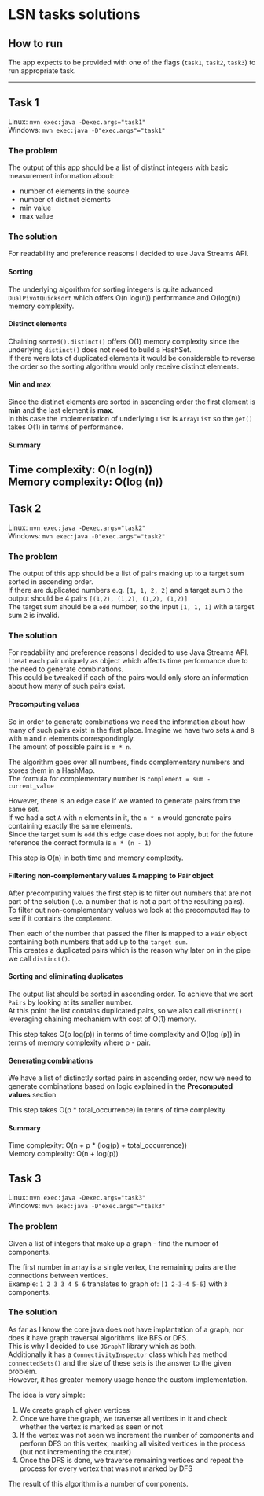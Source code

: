 # LSN tasks solutions

## How to run

The app expects to be provided with one of the flags (`task1`, `task2`, `task3`) to run appropriate task.  

---
## Task 1

Linux: `mvn exec:java -Dexec.args="task1"`  
Windows: `mvn exec:java -D"exec.args"="task1"`

### The problem

The output of this app should be a list of distinct integers with basic measurement information about:
- number of elements in the source
- number of distinct elements
- min value
- max value

### The solution

For readability and preference reasons I decided to use Java Streams API.  

#### Sorting
The underlying algorithm for sorting integers is quite advanced `DualPivotQuicksort` which offers O(n log(n)) performance and O(log(n)) memory complexity.

#### Distinct elements
Chaining `sorted().distinct()` offers O(1) memory complexity since the underlying `distinct()` does not need to build a HashSet.  
If there were lots of duplicated elements it would be considerable to reverse the order so the sorting algorithm would only receive distinct elements.

#### Min and max
Since the distinct elements are sorted in ascending order the first element is **min** and the last element is **max**.  
In this case the implementation of underlying `List` is `ArrayList` so the `get()` takes O(1) in terms of performance.

#### Summary
Time complexity: O(n log(n))  
Memory complexity: O(log (n))
---
## Task 2

Linux: `mvn exec:java -Dexec.args="task2"`   
Windows: `mvn exec:java -D"exec.args"="task2"`

### The problem

The output of this app should be a list of pairs making up to a target sum sorted in ascending order.  
If there are duplicated numbers e.g. `[1, 1, 2, 2]` and a target sum `3` the output should be 4 pairs `[(1,2), (1,2), (1,2), (1,2)]`  
The target sum should be a `odd` number, so the input `[1, 1, 1]` with a target sum `2` is invalid.

### The solution

For readability and preference reasons I decided to use Java Streams API.  
I treat each pair uniquely as object which affects time performance due to the need to generate combinations.  
This could be tweaked if each of the pairs would only store an information about how many of such pairs exist.  

#### Precomputing values
So in order to generate combinations we need the information about how many of such pairs exist in the first place. 
Imagine we have two sets `A` and `B` with `m` and `n` elements correspondingly.  
The amount of possible pairs is `m * n`.

The algorithm goes over all numbers, finds complementary numbers and stores them in a HashMap.  
The formula for complementary number is `complement = sum - current_value`

However, there is an edge case if we wanted to generate pairs from the same set.  
If we had a set `A` with `n` elements in it, the `n * n` would generate pairs containing exactly the same elements.  
Since the target sum is `odd` this edge case does not apply, but for the future reference the correct formula is `n * (n - 1)` 

This step is O(n) in both time and memory complexity. 

#### Filtering non-complementary values & mapping to Pair object
After precomputing values the first step is to filter out numbers that are not part of the solution (i.e. a number that is not a part of the resulting pairs).  
To filter out non-complementary values we look at the precomputed `Map` to see if it contains the `complement`.  

Then each of the number that passed the filter is mapped to a `Pair` object containing both numbers that add up to the `target sum`.  
This creates a duplicated pairs which is the reason why later on in the pipe we call `distinct()`.  

#### Sorting and eliminating duplicates
The output list should be sorted in ascending order. To achieve that we sort `Pairs` by looking at its smaller number.  
At this point the list contains duplicated pairs, so we also call `distinct()` leveraging chaining mechanism with cost of O(1) memory.

This step takes O(p log(p)) in terms of time complexity and O(log (p)) in terms of memory complexity where p - pair. 

#### Generating combinations
We have a list of distinctly sorted pairs in ascending order, now we need to generate combinations based on logic explained in the **Precomputed values** section

This step takes O(p * total_occurrence) in terms of time complexity

#### Summary
Time complexity: O(n + p * (log(p) + total_occurrence))  
Memory complexity: O(n + log(p))
## Task 3

Linux: `mvn exec:java -Dexec.args="task3"`  
Windows: `mvn exec:java -D"exec.args"="task3"`

### The problem

Given a list of integers that make up a graph - find the number of components.

The first number in array is a single vertex, the remaining pairs are the connections between vertices.  
Example: `1 2 3 3 4 5 6` translates to graph of: `[1 2-3-4 5-6]` with `3` components.

### The solution

As far as I know the core java does not have implantation of a graph, nor does it have graph traversal algorithms like BFS or DFS.  
This is why I decided to use `JGraphT` library which as both.  
Additionally it has a `ConnectivityInspector` class which has method `connectedSets()` and the size of these sets is the answer to the given problem.  
However, it has greater memory usage hence the custom implementation.

The idea is very simple: 

1. We create graph of given vertices
2. Once we have the graph, we traverse all vertices in it and check whether the vertex is marked as seen or not
3. If the vertex was not seen we increment the number of components and perform DFS on this vertex, marking all visited vertices in the process (but not incrementing the counter)
4. Once the DFS is done, we traverse remaining vertices and repeat the process for every vertex that was not marked by DFS

The result of this algorithm is a number of components.
